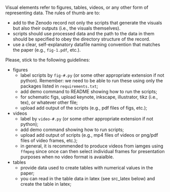 Visual elements refer to figures, tables, videos, or any other form of representing data. The rules of thumb are to: 
   * add to the Zenodo record not only the scripts that generate the visuals but also their outputs (i.e., the visuals themselves).
   * scripts should use processed data and the path to the data in them should be specified to obey the directory structure of the record.
   * use a clear, self-explanatory datafile naming convention that matches the paper (e.g., `fig-1.pdf`, etc.).  

Please, stick to the following guidelines:
   * figures
      - label scripts by `fig-#.py` (or some other appropriate extension if not python). Remember: we need to be able to run these using only the packages listed in `requirements.txt`;
      - add demo command to README showing how to run the scripts;
      - for schematic figs, upload keynote, inkscape, illustrator, tikz (i.e., tex), or whatever other file; 
      - upload add output of the scripts (e.g., pdf files of figs, etc.);
   * videos
      - label by `video-#.py` (or some other appropriate extension if not python);
      - add demo command showing how to run scripts;
      - upload add output of scripts (e.g., mp4 files of videos or png/pdf files of video frames, etc.);
      - in general, it is recommended to produce videos from iamges using `ffmpeg` since once can then select individual frames for presentation purposes when no video format is avaialble. 
   * tables
      - provide data used to create tables with numerical values in the paper;
      - you can read in the table data in latex (see src_latex below) and create the table in latex;